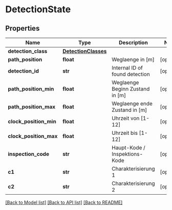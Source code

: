 # DetectionState

## Properties
Name | Type | Description | Notes
------------ | ------------- | ------------- | -------------
**detection_class** | [**DetectionClasses**](DetectionClasses.md) |  | 
**path_position** | **float** | Weglaenge in [m] | [optional] 
**detection_id** | **str** | Internal ID of found detection | [optional] 
**path_position_min** | **float** | Weglaenge Beginn Zustand in [m] | [optional] 
**path_position_max** | **float** | Weglaenge ende Zustand in [m] | [optional] 
**clock_position_min** | **float** | Uhrzeit von [1-12] | [optional] 
**clock_position_max** | **float** | Uhrzeit bis [1-12] | [optional] 
**inspection_code** | **str** | Haupt-Kode / Inspektions-Kode | [optional] 
**c1** | **str** | Charakterisierung 1 | [optional] 
**c2** | **str** | Charakterisierung 2 | [optional] 

[[Back to Model list]](../README.md#documentation-for-models) [[Back to API list]](../README.md#documentation-for-api-endpoints) [[Back to README]](../README.md)

